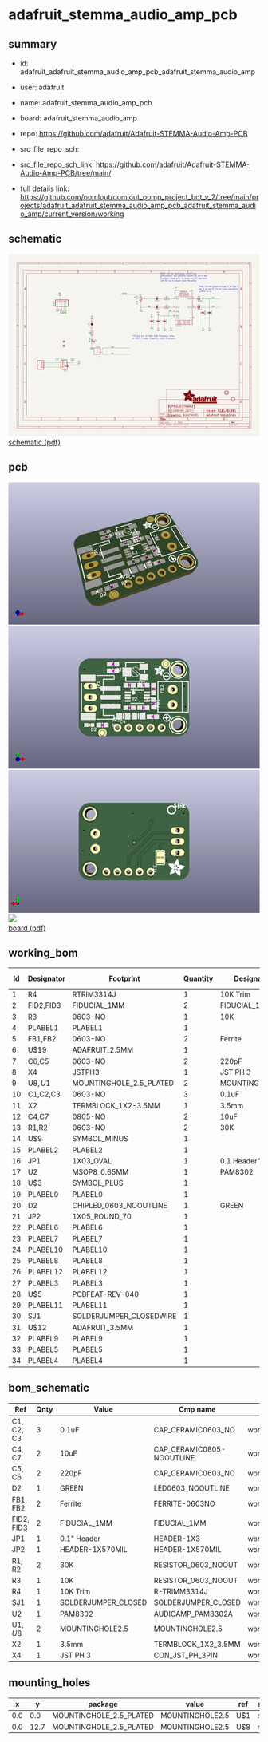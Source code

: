 # adafruit_stemma_audio_amp_pcb
 
## summary 
* id: adafruit_adafruit_stemma_audio_amp_pcb_adafruit_stemma_audio_amp
* user: adafruit
* name: adafruit_stemma_audio_amp_pcb
* board: adafruit_stemma_audio_amp
* repo: https://github.com/adafruit/Adafruit-STEMMA-Audio-Amp-PCB



* src_file_repo_sch: 
* src_file_repo_sch_link: https://github.com/adafruit/Adafruit-STEMMA-Audio-Amp-PCB/tree/main/
* full details link: https://github.com/oomlout/oomlout_oomp_project_bot_v_2/tree/main/projects/adafruit_adafruit_stemma_audio_amp_pcb_adafruit_stemma_audio_amp/current_version/working  

## schematic  
![](working_schematic_600.png)  
[schematic (pdf)](working_schematic.pdf) 






















## pcb  
![](working_3d_600.png) 
![](working_3d_front_600.png)  
![](working_3d_back_600.png)  
![](working_600.png)  
[board (pdf)](working.pdf)  

## working_bom
| Id | Designator | Footprint | Quantity | Designation | Supplier and ref |  | None | 
| --- | --- | --- | --- | --- | --- | --- | --- | 
| 1 | R4 | RTRIM3314J | 1 | 10K Trim |  |  | [''] | 
| 2 | FID2,FID3 | FIDUCIAL_1MM | 2 | FIDUCIAL_1MM |  |  | [''] | 
| 3 | R3 | 0603-NO | 1 | 10K |  |  | [''] | 
| 4 | PLABEL1 | PLABEL1 | 1 |  |  |  | [''] | 
| 5 | FB1,FB2 | 0603-NO | 2 | Ferrite |  |  | [''] | 
| 6 | U$19 | ADAFRUIT_2.5MM | 1 |  |  |  | [''] | 
| 7 | C6,C5 | 0603-NO | 2 | 220pF |  |  | [''] | 
| 8 | X4 | JSTPH3 | 1 | JST PH 3 |  |  | [''] | 
| 9 | U$8,U$1 | MOUNTINGHOLE_2.5_PLATED | 2 | MOUNTINGHOLE2.5 |  |  | [''] | 
| 10 | C1,C2,C3 | 0603-NO | 3 | 0.1uF |  |  | [''] | 
| 11 | X2 | TERMBLOCK_1X2-3.5MM | 1 | 3.5mm |  |  | [''] | 
| 12 | C4,C7 | 0805-NO | 2 | 10uF |  |  | [''] | 
| 13 | R1,R2 | 0603-NO | 2 | 30K |  |  | [''] | 
| 14 | U$9 | SYMBOL_MINUS | 1 |  |  |  | [''] | 
| 15 | PLABEL2 | PLABEL2 | 1 |  |  |  | [''] | 
| 16 | JP1 | 1X03_OVAL | 1 | 0.1 Header" |  |  | [''] | 
| 17 | U2 | MSOP8_0.65MM | 1 | PAM8302 |  |  | [''] | 
| 18 | U$3 | SYMBOL_PLUS | 1 |  |  |  | [''] | 
| 19 | PLABEL0 | PLABEL0 | 1 |  |  |  | [''] | 
| 20 | D2 | CHIPLED_0603_NOOUTLINE | 1 | GREEN |  |  | [''] | 
| 21 | JP2 | 1X05_ROUND_70 | 1 |  |  |  | [''] | 
| 22 | PLABEL6 | PLABEL6 | 1 |  |  |  | [''] | 
| 23 | PLABEL7 | PLABEL7 | 1 |  |  |  | [''] | 
| 24 | PLABEL10 | PLABEL10 | 1 |  |  |  | [''] | 
| 25 | PLABEL8 | PLABEL8 | 1 |  |  |  | [''] | 
| 26 | PLABEL12 | PLABEL12 | 1 |  |  |  | [''] | 
| 27 | PLABEL3 | PLABEL3 | 1 |  |  |  | [''] | 
| 28 | U$5 | PCBFEAT-REV-040 | 1 |  |  |  | [''] | 
| 29 | PLABEL11 | PLABEL11 | 1 |  |  |  | [''] | 
| 30 | SJ1 | SOLDERJUMPER_CLOSEDWIRE | 1 |  |  |  | [''] | 
| 31 | U$12 | ADAFRUIT_3.5MM | 1 |  |  |  | [''] | 
| 32 | PLABEL9 | PLABEL9 | 1 |  |  |  | [''] | 
| 33 | PLABEL5 | PLABEL5 | 1 |  |  |  | [''] | 
| 34 | PLABEL4 | PLABEL4 | 1 |  |  |  | [''] | 


## bom_schematic
| Ref | Qnty | Value | Cmp name | Footprint | Description | Vendor | DNP | 
| --- | --- | --- | --- | --- | --- | --- | --- | 
| C1, C2, C3 | 3 | 0.1uF | CAP_CERAMIC0603_NO | working:0603-NO |  |  |  | 
| C4, C7 | 2 | 10uF | CAP_CERAMIC0805-NOOUTLINE | working:0805-NO |  |  |  | 
| C5, C6 | 2 | 220pF | CAP_CERAMIC0603_NO | working:0603-NO |  |  |  | 
| D2 | 1 | GREEN | LED0603_NOOUTLINE | working:CHIPLED_0603_NOOUTLINE |  |  |  | 
| FB1, FB2 | 2 | Ferrite | FERRITE-0603NO | working:0603-NO |  |  |  | 
| FID2, FID3 | 2 | FIDUCIAL_1MM | FIDUCIAL_1MM | working:FIDUCIAL_1MM |  |  |  | 
| JP1 | 1 | 0.1" Header | HEADER-1X3 | working:1X03_OVAL |  |  |  | 
| JP2 | 1 | HEADER-1X570MIL | HEADER-1X570MIL | working:1X05_ROUND_70 |  |  |  | 
| R1, R2 | 2 | 30K | RESISTOR_0603_NOOUT | working:0603-NO |  |  |  | 
| R3 | 1 | 10K | RESISTOR_0603_NOOUT | working:0603-NO |  |  |  | 
| R4 | 1 | 10K Trim | R-TRIMM3314J | working:RTRIM3314J |  |  |  | 
| SJ1 | 1 | SOLDERJUMPER_CLOSED | SOLDERJUMPER_CLOSED | working:SOLDERJUMPER_CLOSEDWIRE |  |  |  | 
| U2 | 1 | PAM8302 | AUDIOAMP_PAM8302A | working:MSOP8_0.65MM |  |  |  | 
| U$1, U$8 | 2 | MOUNTINGHOLE2.5 | MOUNTINGHOLE2.5 | working:MOUNTINGHOLE_2.5_PLATED |  |  |  | 
| X2 | 1 | 3.5mm | TERMBLOCK_1X2_3.5MM | working:TERMBLOCK_1X2-3.5MM |  |  |  | 
| X4 | 1 | JST PH 3 | CON_JST_PH_3PIN | working:JSTPH3 |  |  |  | 


## mounting_holes
| x | y | package | value | ref | size | 
| --- | --- | --- | --- | --- | --- | 
| 0.0 | 0.0 | MOUNTINGHOLE_2.5_PLATED | MOUNTINGHOLE2.5 | U$1 | m3 | 
| 0.0 | 12.7 | MOUNTINGHOLE_2.5_PLATED | MOUNTINGHOLE2.5 | U$8 | m3 | 


